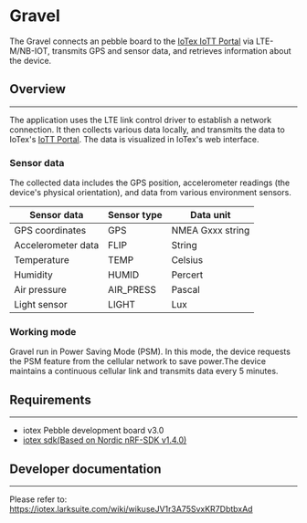 # Gravel

The Gravel connects an pebble board to the [IoTex IoTT Portal](https://app.iott.network/) via LTE-M/NB-IOT, transmits GPS and sensor data, and retrieves information about the device.


## Overview
********

The application uses the LTE link control driver to establish a network connection.
It then collects various data locally, and transmits the data to IoTex's [IoTT Portal](https://app.iott.network/).
The data is visualized in IoTex's web interface.

### Sensor data

The collected data includes the GPS position, accelerometer readings (the device's physical orientation), and data from various environment sensors.

|  Sensor data       | Sensor type  |  Data unit  |
|  ----              | ----         |  ----       |
| GPS coordinates    | GPS          |  NMEA Gxxx string|
| Accelerometer data | FLIP         |  String      |
| Temperature        | TEMP         |  Celsius     |
| Humidity           | HUMID        |  Percert     |
| Air pressure       | AIR_PRESS    |  Pascal      |
| Light sensor       | LIGHT        |  Lux         |

### Working mode
Gravel run in Power Saving Mode (PSM). In this mode, the device requests the PSM feature from the cellular network to save power.The device maintains a continuous cellular link and transmits data every 5 minutes.

## Requirements
************
* iotex Pebble development board v3.0
* [iotex sdk(Based on Nordic nRF-SDK v1.4.0)](https://github.com/iotexproject/pebble-firmware.git)
  


## Developer documentation
**************
Please refer to: https://iotex.larksuite.com/wiki/wikuseJV1r3A75SvxKR7DbtbxAd
